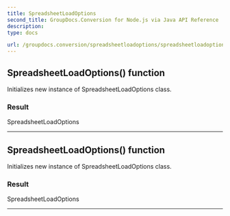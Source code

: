 ```yaml
---
title: SpreadsheetLoadOptions
second_title: GroupDocs.Conversion for Node.js via Java API Reference
description: 
type: docs

url: /groupdocs.conversion/spreadsheetloadoptions/spreadsheetloadoptions/
---
```


## SpreadsheetLoadOptions() function

 Initializes new instance of  SpreadsheetLoadOptions class.
 

### Result
SpreadsheetLoadOptions


---


## SpreadsheetLoadOptions() function

 Initializes new instance of  SpreadsheetLoadOptions class.
 

### Result
SpreadsheetLoadOptions


---



